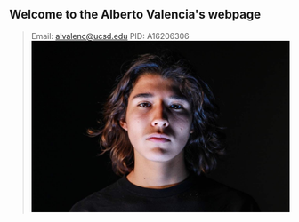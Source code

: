 ## Welcome to the Alberto Valencia's webpage
> Email: alvalenc@ucsd.edu
> PID: A16206306 
![Alberto](/portrait.JPG)